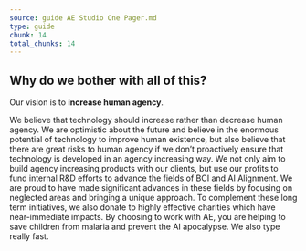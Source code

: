 ```yaml
---
source: guide AE Studio One Pager.md
type: guide
chunk: 14
total_chunks: 14
---
```


## Why do we bother with all of this?

Our vision is to **increase human agency**. 

We believe that technology should increase rather than decrease human agency.  We are optimistic about the future and believe in the enormous potential of technology to improve human existence, but also believe that there are great risks to human agency if we don’t proactively ensure that technology is developed in an agency increasing way.  We not only aim to build agency increasing products with our clients, but use our profits to fund internal R&D efforts to advance the fields of BCI and AI Alignment.  We are proud to have made significant advances in these fields by focusing on neglected areas and bringing a unique approach.  To complement these long term initiatives, we also donate to highly effective charities which have near-immediate impacts.  By choosing to work with AE, you are helping to save children from malaria and prevent the AI apocalypse.  We also type really fast.